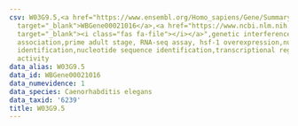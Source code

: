 ```yaml
---
csv: W03G9.5,<a href="https://www.ensembl.org/Homo_sapiens/Gene/Summary?db=core;g=WBGene00021016"
  target="_blank">WBGene00021016</a>,<a href="https://www.ncbi.nlm.nih.gov/pubmed/30894454"
  target="_blank"><i class="fas fa-file"></i></a>",genetic interference,functional
  association,prime adult stage, RNA-seq assay, hsf-1 overexpression,nucleotide sequence
  identification,nucleotide sequence identification,transcriptional regulation,up-regulates
  activity
data_alias: W03G9.5
data_id: WBGene00021016
data_numevidence: 1
data_species: Caenorhabditis elegans
data_taxid: '6239'
title: W03G9.5
---
```

